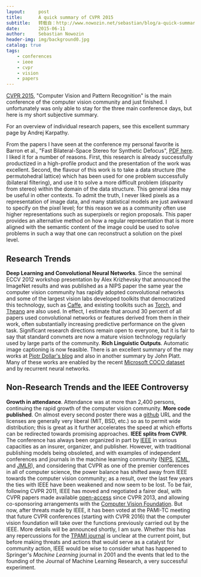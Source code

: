 ```yaml
---
layout:     post
title:      A quick summary of CVPR 2015
subtitle:   转载自：http://www.nowozin.net/sebastian/blog/a-quick-summary-of-cvpr-2015.html
date:       2015-06-11
author:     Sebastian Nowozin
header-img: img/background0.jpg
catalog: true
tags:
    - conferences
    - ieee
    - cvpr
    - vision
    - papers
---
```


[CVPR 2015](http://www.pamitc.org/cvpr15), "Computer Vision and Pattern
Recognition" is the main conference of the computer vision community and just
finished.
I unfortunately was only able to stay for the three main conference days, but
here is my short subjective summary.

For an overview of individual research papers, see this excellent summary
page by Andrej
Karpathy.

From the papers I have seen at the conference my personal favorite is Barron
et al., "Fast Bilateral-Space Stereo for Synthetic Defocus",
[PDF here](http://www.cv-foundation.org/openaccess/content_cvpr_2015/papers/Barron_Fast_Bilateral-Space_Stereo_2015_CVPR_paper.pdf).
I liked it for a number of reasons. First, this research is already
successfully productized in a high-profile product and the presentation of the
work was excellent. Second, the flavour of this work is to take a data
structure (the permutohedral lattice) which has been used for one problem
successfully (bilateral filtering), and use it to solve a more difficult
problem (disparity from stereo) within the domain of the data structure. This
general idea may be useful in other contexts. To admit the truth, I never
liked pixels as a representation of image data, and many statistical models
are just awkward to specify on the pixel level; for this reason we as a
community often use higher representations such as superpixels or region
proposals. This paper provides an alternative method on how a regular
representation that is more aligned with the semantic content of the image
could be used to solve problems in such a way that one can reconstruct a
solution on the pixel level.

## Research Trends

**Deep Learning and Convolutional Neural Networks**. Since the seminal ECCV
 2012 workshop presentation by Alex
 Krizhevsky that announced the ImageNet
 results and was published as a NIPS paper the same
 year the
 computer vision community has rapidly adopted convolutional networks and
 some of the largest vision labs developed toolkits that democratized this
 technology, such as [Caffe](http://caffe.berkeleyvision.org/), and existing
 toolkits such as [Torch](http://torch.ch/), and
 [Theano](http://deeplearning.net/software/theano) are also used.
 In effect, I estimate that around 30 percent of all papers used
 convolutional networks or features derived from them in their work, often
 substantially increasing predictive performance on the given task.
 Significant research directions remain open to everyone, but it is fair to
 say that standard convnets are now a mature vision technology regularly used
 by large parts of the community.
**Rich Linguistic Outputs**. Automatic image captioning is now feasible.
 There is an excellent
 summary of the
 may works at [Piotr Dollar's blog](https://pdollar.wordpress.com/.) and also
 in another summary by John
 Platt.
 Many of these works are enabled by the recent
 [Microsoft COCO dataset](http://mscoco.org/) and by recurrent neural
 networks.

## Non-Research Trends and the IEEE Controversy

**Growth in attendance**. Attendance was at more than 2,400 persons,
 continuing the rapid growth of the computer vision community.
**More code published**. On almost every second poster there was a
 [github](http://github.com/) URL and the licenses are generally very liberal
 (MIT, BSD, etc.) so as to permit wide distribution; this is great as it
 further accelerates the speed at which efforts can be redirected towards
 promising approaches.
**IEEE splits from CVPR**. The conference has always been organized in part
 by [IEEE](http://www.ieee.org/) in various capacities as an insurer,
 organizer, and publisher. However, with traditional publishing models being
 obsoleted, and with examples of independent conferences and journals in the
 machine learning community ([NIPS](http://nips.cc/),
 [ICML](http://icml.cc/), and [JMLR](http://jmlr.org/)), and considering that
 CVPR as one of the premier conferences in all of computer science, the power
 balance has shifted away from IEEE towards the computer vision community; as
 a result, over the last few years the ties with IEEE have been weakened and
 now seem to be lost. To be fair, following CVPR 2011, IEEE has moved and
 negotiated a fairer deal, with CVPR papers made available
 [open-access](http://www.cv-foundation.org/openaccess) since
 CVPR 2013, and allowing co-sponsoring arrangements with the
 [Computer Vision Foundation](http://www.cv-foundation.org/).
 But now, after threats made by IEEE, it has been voted at the PAMI-TC
 meeting that future CVPR conferences (starting with CVPR 2016) that the
 computer vision foundation will take over the functions previously carried
 out by the IEEE. More details will be announced shortly, I am sure.
 Whether this has any repercussions for the
 [TPAMI journal](http://www.computer.org/web/tpami) is unclear at the current
 point, but before making threats and actions that would serve as a catalyst
 for community action, IEEE would be wise to consider what has happened to Springer's
 *Machine Learning* journal in 2001 and the events that led to the founding
 of the Journal of Machine Learning
 Research,
 a very successful
 experiment.
